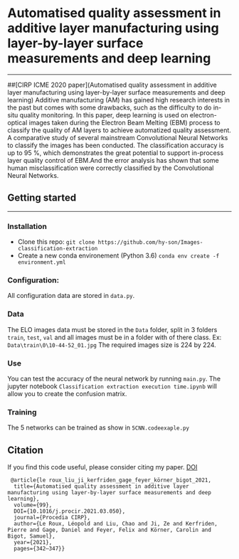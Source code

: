 # Automatised quality assessment in additive layer manufacturing using layer-by-layer surface measurements and deep learning
___
##[CIRP ICME 2020 paper](Automatised quality assessment in additive layer manufacturing using layer-by-layer surface measurements and deep learning)
Additive manufacturing (AM) has gained high research interests in the past but comes with some drawbacks, such as the difficulty to do in-situ quality monitoring. In this paper, deep learning is used on electron-optical images taken during the Electron Beam Melting (EBM) process to classify the quality of AM layers to achieve automatized quality assessment. A comparative study of several mainstream Convolutional Neural Networks to classify the images has been conducted. The classification accuracy is up to 95 %, which demonstrates the great potential to support in-process layer quality control of EBM.And the error analysis has shown that some human misclassification were correctly classified by the Convolutional Neural Networks.

## Getting started
___
### Installation
- Clone this repo:
`git clone https://github.com/hy-son/Images-classification-extraction`
- Create a new conda environement (Python 3.6)
`conda env create -f environment.yml`
  
### Configuration:
All configuration data are stored in `data.py`.

### Data
The ELO images data must be stored in the `Data` folder, split in 3 folders `train`, `test`, `val` and all images must be in a folder with of there class.
Ex: `Data\train\0\10-44-52_01.jpg`
The required images size is 224 by 224.

### Use
You can test the accuracy of the neural network by running `main.py`.
The jupyter notebook `Classification extraction execution time.ipynb` will allow you to create the confusion matrix.

### Training
The 5 networks can be trained as show in `5CNN.codeexaple.py`

## Citation
If you find this code useful, please consider citing my paper.
[DOI](https://doi.org/10.1016/j.procir.2021.03.050)
```
 @article{le roux_liu_ji_kerfriden_gage_feyer_körner_bigot_2021,
  title={Automatised quality assessment in additive layer manufacturing using layer-by-layer surface measurements and deep learning},
  volume={99},
  DOI={10.1016/j.procir.2021.03.050},
  journal={Procedia CIRP}, 
  author={Le Roux, Léopold and Liu, Chao and Ji, Ze and Kerfriden, Pierre and Gage, Daniel and Feyer, Felix and Körner, Carolin and Bigot, Samuel},
  year={2021}, 
  pages={342–347}} 
```